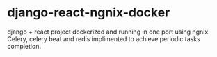 # django-react-ngnix-docker
django + react project dockerized and running in one port using ngnix. Celery, celery beat and redis implimented to achieve periodic tasks completion.
